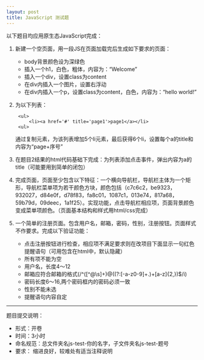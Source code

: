 ```yaml
---
layout: post
title: JavaScript 测试题
---
```


以下题目均应用原生态JavaScript完成：

1. 新建一个空页面，用一段JS在页面加载完后生成如下要求的页面：

	* body背景颜色设为深绿色
	* 插入一个h1，白色，粗体，内容为：“Welcome”
	* 插入一个div，设置class为content
	* 在div内插入一个图片，设置右浮动
	* 在div内插入一个p，设置class为content，白色，内容为：“hello world!”
	

2. 为以下列表：
		
		<ul>
			<li><a href='#' title='page1'>page1</a></li>
		<ul>
		
	通过复制元素，为该列表增加5个li元素，最后获得6个li，设置每个a的title和内容为“page+序号”
	
3. 在题目2结果的html代码基础下完成：为列表添加点击事件，弹出内容为a的title（可能要用到简单的闭包）

4. 完成页面，页面至少包含以下特征：一个横向导航栏，导航栏主体为一个矩形，导航栏菜单项为若干颜色方块，颜色包括（c7c6c2，be9323，932027，d84e0f，d78f83，fa8c01，1087c1，013e74，817a68，59b79d，09deec，1a1f25）。实现功能，点击导航栏相应项，页面背景颜色变成菜单项颜色。（页面基本结构和样式用html/css完成）

5. 一个简单的注册页面。包含用户名，邮箱，密码，性别，注册按钮。页面样式不作要求。完成以下验证功能：

	* 点击注册按钮进行检查，相应项不满足要求则在改项目下面显示一句红色提醒语句（可用包含在html中，默认隐藏）
	* 所有项不能为空
	* 用户名，长度4～12
	* 邮箱应符合邮箱的格式(/^([^@\s]+)@((?:[-a-z0-9]+\.)+[a-z]{2,})$/i)
	* 密码长度6～16,两个密码框内的密码必须一致
	* 性别不能未选
	* 提醒语句内容自定

---

题目提交说明：

* 形式：开卷
* 时间：3小时
* 命名规范：总文件夹名js-test-你的名字，子文件夹名js-test-题号
* 要求： 缩进良好，较难处有适当注释说明